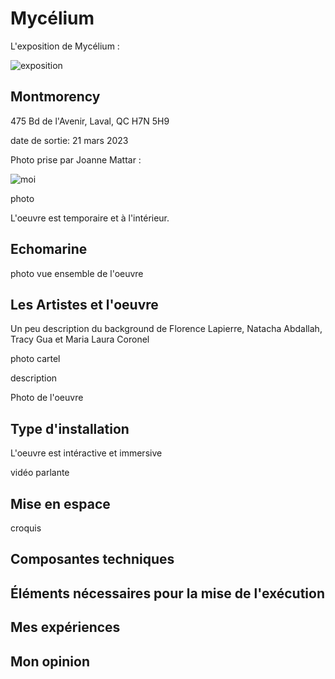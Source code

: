 # Mycélium
L'exposition de Mycélium :

![exposition](https://user-images.githubusercontent.com/112190488/230652045-a6b2855f-b86b-487b-9ce7-13511f2e25fe.png)

## Montmorency

475 Bd de l'Avenir, Laval, QC H7N 5H9

date de sortie: 21 mars 2023

Photo prise par Joanne Mattar :

![moi](https://user-images.githubusercontent.com/112190488/230652700-24644a27-788e-440e-a012-bfd1d94ec58d.png)

photo

L'oeuvre est temporaire et à l'intérieur.

## Echomarine

photo vue ensemble de l'oeuvre

## Les Artistes et l'oeuvre

Un peu description du background de Florence Lapierre, Natacha Abdallah, Tracy Gua et Maria Laura Coronel 

photo cartel 

description

Photo de l'oeuvre

## Type d'installation

L'oeuvre est intéractive et immersive

vidéo parlante

## Mise en espace

croquis

## Composantes techniques

## Éléments nécessaires pour la mise de l'exécution

## Mes expériences

## Mon opinion

